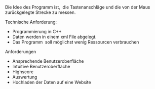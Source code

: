 Die Idee des Programm ist,  die Tastenanschläge und die von der Maus zurückgelegte Strecke zu messen.

Technische Anforderung:

- Programmierung in C++
- Daten werden in einem xml File abgelegt.
- Das Programm  soll möglichst wenig Ressourcen verbrauchen
    
Anforderungen

- Ansprechende Benutzeroberfläche
- Intuitive Benutzeroberfläche
- Highscore
- Auswertung
- Hochladen der Daten auf eine Website